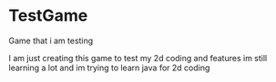 # TestGame
Game that i am testing 


I am just creating this game to test my 2d coding and features im still learning a lot and im trying to learn java for 2d coding
